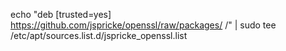 echo "deb [trusted=yes] https://github.com/jspricke/openssl/raw/packages/ /" | sudo tee /etc/apt/sources.list.d/jspricke_openssl.list
